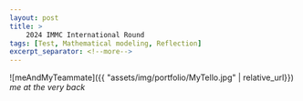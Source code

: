 ```yaml
---
layout: post
title: >
    2024 IMMC International Round
tags: [Test, Mathematical modeling, Reflection]
excerpt_separator: <!--more-->
---
```

![meAndMyTeammate]({{ "assets/img/portfolio/MyTello.jpg" | relative_url}})
*me at the very back*